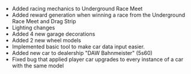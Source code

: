  - Added racing mechanics to Underground Race Meet
 - Added reward generation when winning a race from the Underground Race Meet and Drag Strip
 - Lighting changes
 - Added 4 new garage decorations
 - Added 2 new wheel models
 - Implemented basic tool to make car data input easier.
 - Added new car to dealership "DAW Bahnmeister" (5s60)
 - Fixed bug that applied player car upgrades to every instance of a car with the same model
